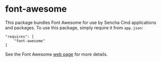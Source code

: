 # font-awesome

This package bundles Font Awesome for use by Sencha Cmd applications and packages.
To use this package, simply require it from `app.json`:

    "requires": [
        "font-awesome"
    ]

See the Font Awesome [web page](http://fortawesome.github.io/Font-Awesome/) for
more details.
